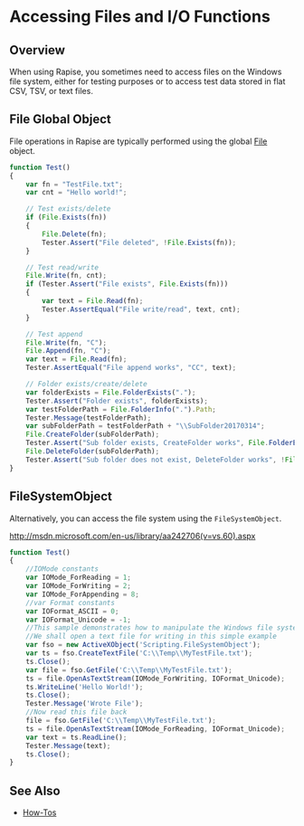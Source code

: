 # Accessing Files and I/O Functions

## Overview

When using Rapise, you sometimes need to access files on the Windows file system, either for testing purposes or to access test data stored in flat CSV, TSV, or text files.

## File Global Object

File operations in Rapise are typically performed using the global [File](../Libraries/File.md) object.

```javascript
function Test()
{
    var fn = "TestFile.txt";
    var cnt = "Hello world!";

    // Test exists/delete
    if (File.Exists(fn))
    {
        File.Delete(fn);
        Tester.Assert("File deleted", !File.Exists(fn));
    }

    // Test read/write
    File.Write(fn, cnt);
    if (Tester.Assert("File exists", File.Exists(fn)))
    {
        var text = File.Read(fn);
        Tester.AssertEqual("File write/read", text, cnt);
    }

    // Test append
    File.Write(fn, "C");
    File.Append(fn, "C");
    var text = File.Read(fn);
    Tester.AssertEqual("File append works", "CC", text);

    // Folder exists/create/delete
    var folderExists = File.FolderExists(".");
    Tester.Assert("Folder exists", folderExists);
    var testFolderPath = File.FolderInfo(".").Path;
    Tester.Message(testFolderPath);
    var subFolderPath = testFolderPath + "\\SubFolder20170314";
    File.CreateFolder(subFolderPath);
    Tester.Assert("Sub folder exists, CreateFolder works", File.FolderExists(subFolderPath));
    File.DeleteFolder(subFolderPath);
    Tester.Assert("Sub folder does not exist, DeleteFolder works", !File.FolderExists(subFolderPath));
}
```

## FileSystemObject

Alternatively, you can access the file system using the `FileSystemObject`.

<http://msdn.microsoft.com/en-us/library/aa242706(v=vs.60).aspx>

```javascript
function Test()
{
    //IOMode constants
    var IOMode_ForReading = 1;
    var IOMode_ForWriting = 2;
    var IOMode_ForAppending = 8;
    //var Format constants
    var IOFormat_ASCII = 0;
    var IOFormat_Unicode = -1;
    //This sample demonstrates how to manipulate the Windows file system using Rapise
    //We shall open a text file for writing in this simple example
    var fso = new ActiveXObject('Scripting.FileSystemObject');
    var ts = fso.CreateTextFile('C:\\Temp\\MyTestFile.txt');
    ts.Close();
    var file = fso.GetFile('C:\\Temp\\MyTestFile.txt');
    ts = file.OpenAsTextStream(IOMode_ForWriting, IOFormat_Unicode);
    ts.WriteLine('Hello World!');
    ts.Close();
    Tester.Message('Wrote File');
    //Now read this file back
    file = fso.GetFile('C:\\Temp\\MyTestFile.txt');
    ts = file.OpenAsTextStream(IOMode_ForReading, IOFormat_Unicode);
    var text = ts.ReadLine();
    Tester.Message(text);
    ts.Close();
}
```

## See Also

- [How-Tos](howtos.md)